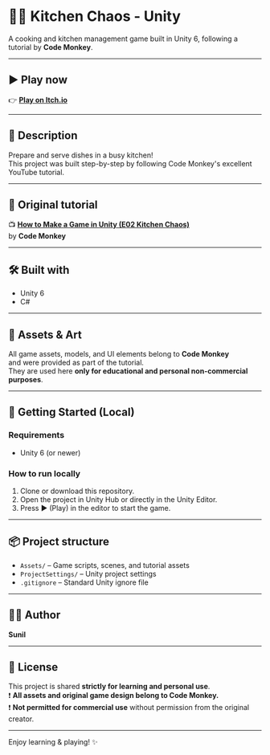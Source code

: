 # 👩‍🍳 Kitchen Chaos - Unity

A cooking and kitchen management game built in Unity 6, following a tutorial by **Code Monkey**.

---

## ▶️ **Play now**
👉 [**Play on Itch.io**](https://sunil93021.itch.io/kitchen-chaos)

---

## 📝 **Description**
Prepare and serve dishes in a busy kitchen!  
This project was built step-by-step by following Code Monkey's excellent YouTube tutorial.

---

## 🎥 **Original tutorial**
📺 [**How to Make a Game in Unity (E02 Kitchen Chaos)**](https://youtu.be/AmGSEH7QcDg?si=7328CsCcNgA4iVib)  
by **Code Monkey**

---

## 🛠 **Built with**
- Unity 6
- C#

---

## 🎨 **Assets & Art**
All game assets, models, and UI elements belong to **Code Monkey**  
and were provided as part of the tutorial.  
They are used here **only for educational and personal non-commercial purposes**.

---

## 🚀 **Getting Started (Local)**
### Requirements
- Unity 6 (or newer)

### How to run locally
1. Clone or download this repository.
2. Open the project in Unity Hub or directly in the Unity Editor.
3. Press ▶️ (Play) in the editor to start the game.

---

## 📦 **Project structure**
- `Assets/` – Game scripts, scenes, and tutorial assets
- `ProjectSettings/` – Unity project settings
- `.gitignore` – Standard Unity ignore file

---

## 👨‍💻 **Author**
**Sunil**

---

## 📄 **License**
This project is shared **strictly for learning and personal use**.  
❗ **All assets and original game design belong to Code Monkey.**  
❗ **Not permitted for commercial use** without permission from the original creator.

---

Enjoy learning & playing! ✨

